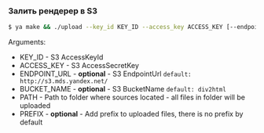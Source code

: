 ### Залить рендерер в S3
```bash
$ ya make && ./upload --key_id KEY_ID --access_key ACCESS_KEY [--endpoint_url ENDPOINT_URL] [--bucket_name BUCKET_NAME] --path PATH [--prefix PREFIX]
```
Arguments:
* KEY_ID - S3 AccessKeyId
* ACCESS_KEY - S3 AccessSecretKey
* ENDPOINT_URL - **optional** - S3 EndpointUrl `default: http://s3.mds.yandex.net/` 
* BUCKET_NAME  - **optional** - S3 BucketName `default: div2html` 
* PATH - Path to folder where sources located - all files in folder will be uploaded
* PREFIX - **optional** - Add prefix to uploaded files, there is no prefix by default
